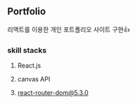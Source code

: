 ## Portfolio

리액트를 이용한 개인 포트폴리오 사이트 구현👍


### skill stacks

1. React.js

2. canvas API

3. react-router-dom@5.3.0
